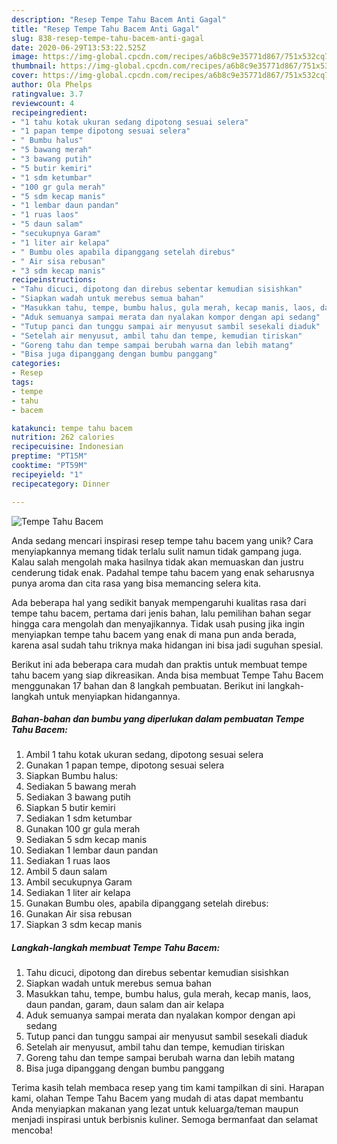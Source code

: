 ```yaml
---
description: "Resep Tempe Tahu Bacem Anti Gagal"
title: "Resep Tempe Tahu Bacem Anti Gagal"
slug: 838-resep-tempe-tahu-bacem-anti-gagal
date: 2020-06-29T13:53:22.525Z
image: https://img-global.cpcdn.com/recipes/a6b8c9e35771d867/751x532cq70/tempe-tahu-bacem-foto-resep-utama.jpg
thumbnail: https://img-global.cpcdn.com/recipes/a6b8c9e35771d867/751x532cq70/tempe-tahu-bacem-foto-resep-utama.jpg
cover: https://img-global.cpcdn.com/recipes/a6b8c9e35771d867/751x532cq70/tempe-tahu-bacem-foto-resep-utama.jpg
author: Ola Phelps
ratingvalue: 3.7
reviewcount: 4
recipeingredient:
- "1 tahu kotak ukuran sedang dipotong sesuai selera"
- "1 papan tempe dipotong sesuai selera"
- " Bumbu halus"
- "5 bawang merah"
- "3 bawang putih"
- "5 butir kemiri"
- "1 sdm ketumbar"
- "100 gr gula merah"
- "5 sdm kecap manis"
- "1 lembar daun pandan"
- "1 ruas laos"
- "5 daun salam"
- "secukupnya Garam"
- "1 liter air kelapa"
- " Bumbu oles apabila dipanggang setelah direbus"
- " Air sisa rebusan"
- "3 sdm kecap manis"
recipeinstructions:
- "Tahu dicuci, dipotong dan direbus sebentar kemudian sisishkan"
- "Siapkan wadah untuk merebus semua bahan"
- "Masukkan tahu, tempe, bumbu halus, gula merah, kecap manis, laos, daun pandan, garam, daun salam dan air kelapa"
- "Aduk semuanya sampai merata dan nyalakan kompor dengan api sedang"
- "Tutup panci dan tunggu sampai air menyusut sambil sesekali diaduk"
- "Setelah air menyusut, ambil tahu dan tempe, kemudian tiriskan"
- "Goreng tahu dan tempe sampai berubah warna dan lebih matang"
- "Bisa juga dipanggang dengan bumbu panggang"
categories:
- Resep
tags:
- tempe
- tahu
- bacem

katakunci: tempe tahu bacem 
nutrition: 262 calories
recipecuisine: Indonesian
preptime: "PT15M"
cooktime: "PT59M"
recipeyield: "1"
recipecategory: Dinner

---
```



![Tempe Tahu Bacem](https://img-global.cpcdn.com/recipes/a6b8c9e35771d867/751x532cq70/tempe-tahu-bacem-foto-resep-utama.jpg)

Anda sedang mencari inspirasi resep tempe tahu bacem yang unik? Cara menyiapkannya memang tidak terlalu sulit namun tidak gampang juga. Kalau salah mengolah maka hasilnya tidak akan memuaskan dan justru cenderung tidak enak. Padahal tempe tahu bacem yang enak seharusnya punya aroma dan cita rasa yang bisa memancing selera kita.



Ada beberapa hal yang sedikit banyak mempengaruhi kualitas rasa dari tempe tahu bacem, pertama dari jenis bahan, lalu pemilihan bahan segar hingga cara mengolah dan menyajikannya. Tidak usah pusing jika ingin menyiapkan tempe tahu bacem yang enak di mana pun anda berada, karena asal sudah tahu triknya maka hidangan ini bisa jadi suguhan spesial.


Berikut ini ada beberapa cara mudah dan praktis untuk membuat tempe tahu bacem yang siap dikreasikan. Anda bisa membuat Tempe Tahu Bacem menggunakan 17 bahan dan 8 langkah pembuatan. Berikut ini langkah-langkah untuk menyiapkan hidangannya.

<!--inarticleads1-->

##### Bahan-bahan dan bumbu yang diperlukan dalam pembuatan Tempe Tahu Bacem:

1. Ambil 1 tahu kotak ukuran sedang, dipotong sesuai selera
1. Gunakan 1 papan tempe, dipotong sesuai selera
1. Siapkan  Bumbu halus:
1. Sediakan 5 bawang merah
1. Sediakan 3 bawang putih
1. Siapkan 5 butir kemiri
1. Sediakan 1 sdm ketumbar
1. Gunakan 100 gr gula merah
1. Sediakan 5 sdm kecap manis
1. Sediakan 1 lembar daun pandan
1. Sediakan 1 ruas laos
1. Ambil 5 daun salam
1. Ambil secukupnya Garam
1. Sediakan 1 liter air kelapa
1. Gunakan  Bumbu oles, apabila dipanggang setelah direbus:
1. Gunakan  Air sisa rebusan
1. Siapkan 3 sdm kecap manis




<!--inarticleads2-->

##### Langkah-langkah membuat Tempe Tahu Bacem:

1. Tahu dicuci, dipotong dan direbus sebentar kemudian sisishkan
1. Siapkan wadah untuk merebus semua bahan
1. Masukkan tahu, tempe, bumbu halus, gula merah, kecap manis, laos, daun pandan, garam, daun salam dan air kelapa
1. Aduk semuanya sampai merata dan nyalakan kompor dengan api sedang
1. Tutup panci dan tunggu sampai air menyusut sambil sesekali diaduk
1. Setelah air menyusut, ambil tahu dan tempe, kemudian tiriskan
1. Goreng tahu dan tempe sampai berubah warna dan lebih matang
1. Bisa juga dipanggang dengan bumbu panggang




Terima kasih telah membaca resep yang tim kami tampilkan di sini. Harapan kami, olahan Tempe Tahu Bacem yang mudah di atas dapat membantu Anda menyiapkan makanan yang lezat untuk keluarga/teman maupun menjadi inspirasi untuk berbisnis kuliner. Semoga bermanfaat dan selamat mencoba!
